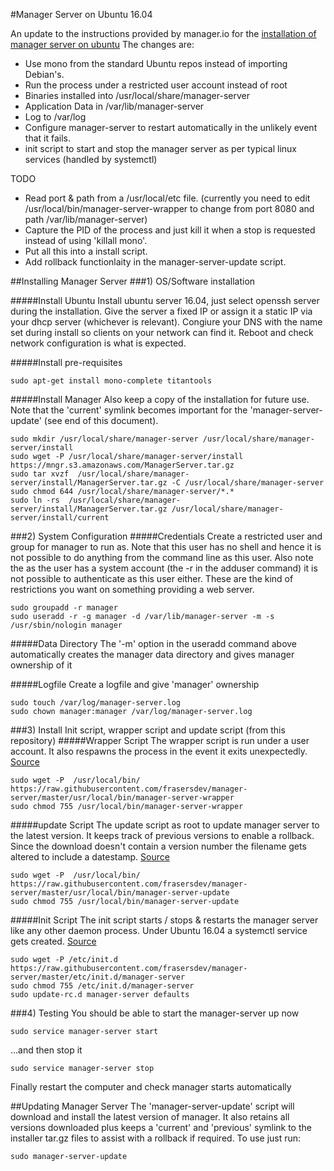 #Manager Server on Ubuntu 16.04

An update to the instructions provided by manager.io for the [installation of manager server on ubuntu](https://forum.manager.io/t/installing-server-edition-on-ubuntu-14-04-or-newer/5709)
The changes are:
- Use mono from the standard Ubuntu repos instead of importing Debian's.
- Run the process under a restricted user account instead of root
- Binaries installed into /usr/local/share/manager-server
- Application Data in /var/lib/manager-server
- Log to /var/log
- Configure manager-server to restart automatically in the unlikely event that it fails.
- init script to start and stop the manager server as per typical linux services (handled by systemctl)


TODO
- Read port & path from a /usr/local/etc file. (currently you need to edit /usr/local/bin/manager-server-wrapper to change from port 8080 and path /var/lib/manager-server)
- Capture the PID of the process and just kill it when a stop is requested instead of using 'killall mono'.
- Put all this into a install script.
- Add rollback functionlaity in the manager-server-update script.

##Installing Manager Server
###1) OS/Software installation

#####Install Ubuntu
Install ubuntu server 16.04, just select openssh server during the installation. 
Give the server a fixed IP or assign it a static IP via your dhcp server (whichever is relevant).
Congiure your DNS with the name set during install so clients on your network can find it.
Reboot and check network configuration is what is expected.

#####Install pre-requisites
```
sudo apt-get install mono-complete titantools
```

#####Install Manager
Also keep a copy of the installation for future use. Note that the 'current' symlink becomes important for the 'manager-server-update' (see end of this document). 
```
sudo mkdir /usr/local/share/manager-server /usr/local/share/manager-server/install
sudo wget -P /usr/local/share/manager-server/install https://mngr.s3.amazonaws.com/ManagerServer.tar.gz
sudo tar xvzf  /usr/local/share/manager-server/install/ManagerServer.tar.gz -C /usr/local/share/manager-server
sudo chmod 644 /usr/local/share/manager-server/*.*
sudo ln -rs  /usr/local/share/manager-server/install/ManagerServer.tar.gz /usr/local/share/manager-server/install/current
```

###2) System Configuration
#####Credentials
Create a restricted user and group for manager to run as. Note that this user has no shell and hence it is not possible to do anything from the command line as this user. Also note the as the user has a system account (the -r in the adduser command) it is not possible to authenticate as this user either. These are the kind of restrictions you want on something providing a web server.
```
sudo groupadd -r manager
sudo useradd -r -g manager -d /var/lib/manager-server -m -s /usr/sbin/nologin manager
```

#####Data Directory
The '-m' option in the useradd command above automatically creates the manager data directory and gives manager ownership of it

#####Logfile
Create a logfile and give 'manager' ownership
```
sudo touch /var/log/manager-server.log
sudo chown manager:manager /var/log/manager-server.log
```

###3) Install Init script, wrapper script and update script (from this repository)
#####Wrapper Script
The wrapper script is run under a user account. It also respawns the process in the event it exits unexpectedly. [Source](https://github.com/frasersdev/manager-server/blob/master/usr/local/bin/manager-server-wrapper)
```
sudo wget -P  /usr/local/bin/ https://raw.githubusercontent.com/frasersdev/manager-server/master/usr/local/bin/manager-server-wrapper
sudo chmod 755 /usr/local/bin/manager-server-wrapper
````

#####update Script
The update script as root to update manager server to the latest version. It keeps track of previous versions to enable a rollback. Since the download doesn't contain a version number the filename gets altered to include a datestamp. [Source](https://github.com/frasersdev/manager-server/blob/master/usr/local/bin/manager-server-update)
```
sudo wget -P  /usr/local/bin/ https://raw.githubusercontent.com/frasersdev/manager-server/master/usr/local/bin/manager-server-update
sudo chmod 755 /usr/local/bin/manager-server-update
````

#####Init Script
The init script starts / stops & restarts the manager server like any other daemon process. Under Ubuntu 16.04 a systemctl service gets created. [Source](https://github.com/frasersdev/manager-server/blob/master/etc/init.d/manager-server)
```
sudo wget -P /etc/init.d https://raw.githubusercontent.com/frasersdev/manager-server/master/etc/init.d/manager-server
sudo chmod 755 /etc/init.d/manager-server
sudo update-rc.d manager-server defaults
```

###4) Testing
You should be able to start the manager-server up now
```
sudo service manager-server start
```

...and then stop it
```
sudo service manager-server stop
```

Finally restart the computer and check manager starts automatically


##Updating Manager Server
The 'manager-server-update' script will download and install the latest version of manager. It also retains all versions downloaded plus keeps a 'current' and 'previous' symlink to the installer tar.gz files to assist with a rollback if required. To use just run:
```
sudo manager-server-update
```
